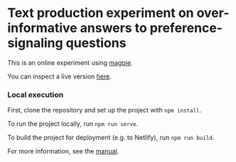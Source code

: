 # Text production experiment on over-informative answers to preference-signaling questions

This is an online experiment using [magpie](https://magpie-experiments.org/).

You can inspect a live version [here](XXX).

### Local execution 

First, clone the repository and set up the project with `npm install`.

To run the project locally, run `npm run serve`.

To build the project for deployment (e.g. to Netlify), run `npm run build`.

For more information, see the [manual](https://magpie-experiments.org/).

